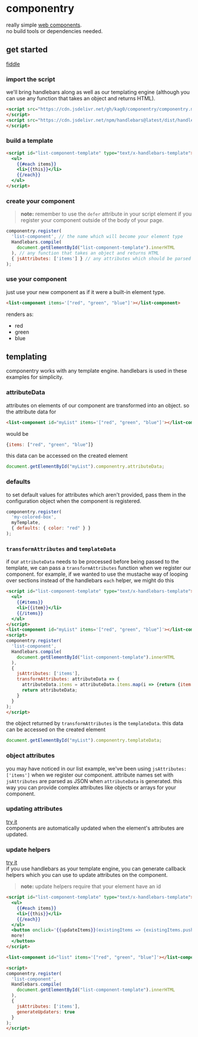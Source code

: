 # componentry

really simple [web components](https://developer.mozilla.org/en-US/docs/Web/Web_Components).  
no build tools or dependencies needed.

## get started
[fiddle](https://jsfiddle.net/nmL8wboh)

### import the script

we'll bring handlebars along as well as our templating engine (although you can use any function that takes an object and returns HTML). 

```html
<script src="https://cdn.jsdelivr.net/gh/kag0/componentry/componentry.min.js">
</script>
<script src="https://cdn.jsdelivr.net/npm/handlebars@latest/dist/handlebars.min.js">
</script>
```

### build a template

```html
<script id="list-component-template" type="text/x-handlebars-template">
  <ul>
    {{#each items}}
    <li>{{this}}</li>
    {{/each}}
  </ul>
</script>
```

### create your component

> **note:** remember to use the `defer` attribute in your script element if you register your component outside of the body of your page.

```javascript
componentry.register(
  'list-component', // the name which will become your element type
  Handlebars.compile(
    document.getElementById("list-component-template").innerHTML
  ), // any function that takes an object and returns HTML
  { jsAttributes: ['items'] } // any attributes which should be parsed as JSON 
);
```

### use your component

just use your new component as if it were a built-in element type.

```html
<list-component items='["red", "green", "blue"]'></list-component>
```

renders as: 

<ul>
  <li>red</li>
  <li>green</li>
  <li>blue</li>
</ul>

## templating

componentry works with any template engine. 
handlebars is used in these examples for simplicity.

### attributeData

attributes on elements of our component are transformed into an object.
so the attribute data for 

```html
<list-component id="myList" items='["red", "green", "blue"]'></list-component>
```

would be

```javascript
{items: ["red", "green", "blue"]}
```

this data can be accessed on the created element

```javascript
document.getElementById("myList").componentry.attributeData;
```

### defaults

to set default values for attributes which aren't provided, pass them in the configuration object when the component is registered.

```javascript
componentry.register(
  'my-colored-box',
  myTemplate,
  { defaults: { color: "red" } } 
);
```

### `transformAttributes` and `templateData`

if our `attributeData` needs to be processed before being passed to the template, we can pass a `transformAttributes` function when we register our component.
for example, if we wanted to use the mustache way of looping over sections instead of the handlebars `each` helper, we might do this

```html
<script id="list-component-template" type="text/x-handlebars-template">
  <ul>
    {{#items}}
    <li>{{item}}</li>
    {{/items}}
  </ul>
</script>
<list-component id="myList" items='["red", "green", "blue"]'></list-component>
<script>
componentry.register(
  'list-component',
  Handlebars.compile(
    document.getElementById("list-component-template").innerHTML
  ), 
  { 
    jsAttributes: ['items'],
    transformAttributes: attributeData => {
      attributeData.items = attributeData.items.map(i => {return {item: i}});
      return attributeData;
    }
  } 
);
</script>
```

the object returned by `transformAttributes` is the `templateData`.
this data can be accessed on the created element

```javascript
document.getElementById("myList").componentry.templateData;
```

### object attributes

you may have noticed in our list example, we've been using `jsAttributes: ['items']` when we register our component.
attribute names set with `jsAttributes` are parsed as JSON when `attributeData` is generated. 
this way you can provide complex attributes like objects or arrays for your component.

### updating attributes

[try it](https://jsfiddle.net/nmL8wboh/1)  
components are automatically updated when the element's attributes are updated.  

### update helpers

[try it](https://jsfiddle.net/nmL8wboh/2)  
if you use handlebars as your template engine, you can generate callback helpers which you can use to update attributes on the component.

> **note:** update helpers require that your element have an id

```html
<script id="list-component-template" type="text/x-handlebars-template">
  <ul>
    {{#each items}}
    <li>{{this}}</li>
    {{/each}}
  </ul>
  <button onclick='{{updateItems}}(existingItems => {existingItems.push("more"); return existingItems;})'>
  more!
  </button>
</script>

<list-component id="list" items='["red", "green", "blue"]'></list-component>

<script>
componentry.register(
  'list-component', 
  Handlebars.compile(
    document.getElementById("list-component-template").innerHTML
  ), 
  { 
    jsAttributes: ['items'],
    generateUpdaters: true
  }
);
</script>
```

